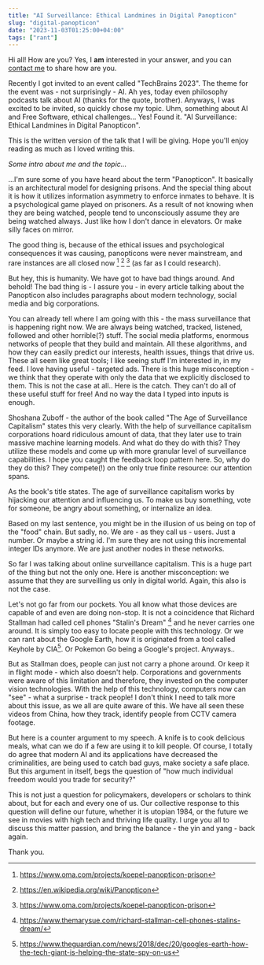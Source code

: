 ```yaml
---
title: "AI Surveillance: Ethical Landmines in Digital Panopticon"
slug: "digital-panopticon"
date: "2023-11-03T01:25:00+04:00"
tags: ["rant"]
---
```


Hi all! How are you? Yes, I **am** interested in your answer, and you can [contact me](/contact) to share how are you.

Recently I got invited to an event called "TechBrains 2023". The theme for the event was - not surprisingly - AI. Ah yes, today even philosophy podcasts talk about AI (thanks for the quote, brother). Anyways, I was excited to be invited, so quickly chose my topic. Uhm, something about AI and Free Software, ethical challenges... Yes! Found it. "AI Surveillance: Ethical Landmines in Digital Panopticon".

This is the written version of the talk that I will be giving. Hope you'll enjoy reading as much as I loved writing this.

*Some intro about me and the topic...*

...I'm sure some of you have heard about the term "Panopticon". It basically is an architectural model for designing prisons. And the special thing about it is how it utilizes information asymmetry to enforce inmates to behave. It is a psychological game played on prisoners. As a result of not knowing when they are being watched, people tend to unconsciously assume they are being watched always. Just like how I don't dance in elevators. Or make silly faces on mirror. 

The good thing is, because of the ethical issues and psychological consequences it was causing, panopticons were never mainstream, and rare instances are all closed now [^criminology-web] [^wikipedia] [^oma] (as far as I could research).

[^criminology-web]: https://www.oma.com/projects/koepel-panopticon-prison
[^wikipedia]: https://en.wikipedia.org/wiki/Panopticon
[^oma]: https://www.oma.com/projects/koepel-panopticon-prison

But hey, this is humanity. We have got to have bad things around. And behold! The bad thing is - I assure you - in every article talking about the Panopticon also includes paragraphs about modern technology, social media and big corporations.

You can already tell where I am going with this - the mass surveillance that is happening right now. We are always being watched, tracked, listened, followed and other horrible(?) stuff. The social media platforms, enormous networks of people that they build and maintain. All these algorithms, and how they can easily predict our interests, health issues, things that drive us. These all seem like great tools; I like seeing stuff I'm interested in, in my feed. I love having useful - targeted ads. There is this huge misconception - we think that they operate with only the data that we explicitly disclosed to them. This is not the case at all.. Here is the catch. They can't do all of these useful stuff for free! And no way the data I typed into inputs is enough. 

Shoshana Zuboff - the author of the book called "The Age of Surveillance Capitalism" states this very clearly. With the help of surveillance capitalism corporations hoard ridiculous amount of data, that they later use to train massive machine learning models. And what do they do with this? They utilize these models and come up with more granular level of surveillance capabilities. I hope you caught the feedback loop pattern here. So, why do they do this? They compete(!) on the only true finite resource: our attention spans. 

As the book's title states. The age of surveillance capitalism works by hijacking our attention and influencing us. To make us buy something, vote for someone, be angry about something, or internalize an idea. 

Based on my last sentence, you might be in the illusion of us being on top of the "food" chain. But sadly, no. We are - as they call us - users. Just a number. Or maybe a string id. I'm sure they are not using this incremental integer IDs anymore. We are just another nodes in these networks. 

So far I was talking about online surveillance capitalism. This is a huge part of the thing but not the only one. Here is another misconception: we assume that they are surveilling us only in digital world. Again, this also is not the case. 

Let's not go far from our pockets. You all know what those devices are capable of and even are doing non-stop. It is not a coincidence that Richard Stallman had called cell phones "Stalin's Dream" [^stalins-dream] and he never carries one around. It is simply too easy to locate people with this technology. Or we can rant about the Google Earth, how it is originated from a tool called Keyhole by CIA[^keyhole]. Or Pokemon Go being a Google's project. Anyways..

[^stalins-dream]: https://www.themarysue.com/richard-stallman-cell-phones-stalins-dream/ 
[^keyhole]: https://www.theguardian.com/news/2018/dec/20/googles-earth-how-the-tech-giant-is-helping-the-state-spy-on-us

But as Stallman does, people can just not carry a phone around. Or keep it in flight mode - which also doesn't help. Corporations and governments were aware of this limitation and therefore, they invested on the computer vision technologies. With the help of this technology, computers now can "see" - what a surprise - track people! I don't think I need to talk more about this issue, as we all are quite aware of this. We have all seen these videos from China, how they track, identify people from CCTV camera footage.

But here is a counter argument to my speech. A knife is to cook delicious meals, what can we do if a few are using it to kill people. Of course, I totally do agree that modern AI and its applications have decreased the criminalities, are being used to catch bad guys, make society a safe place. But this argument in itself, begs the question of "how much individual freedom would you trade for security?"

This is not just a question for policymakers, developers or scholars to think about, but for each and every one of us. Our collective response to this question will define our future, whether it is utopian 1984, or the future we see in movies with high tech and thriving life quality. I urge you all to discuss this matter passion, and bring the balance - the yin and yang - back again. 

Thank you.
